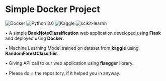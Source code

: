 # Simple Docker Project
![Docker](https://img.shields.io/badge/Docker-orange.svg) ![Python 3.6](https://img.shields.io/badge/Python-3.6-brightgreen.svg) ![Kaggle](https://img.shields.io/badge/Dataset-Kaggle-blue.svg)  ![scikit-learnn](https://img.shields.io/badge/Library-Scikit_Learn-orange.svg) 

• A simple __BankNoteClassification__ web application developed using __Flask__ and deployed using __Docker__.

• Machine Learning Model trained on dataset from __kaggle__ using __RandomForestClassifier__.

• Giving API call to our web application using __flasgger__ library.

• Please do ⭐ the repository, if it helped you in anyway.